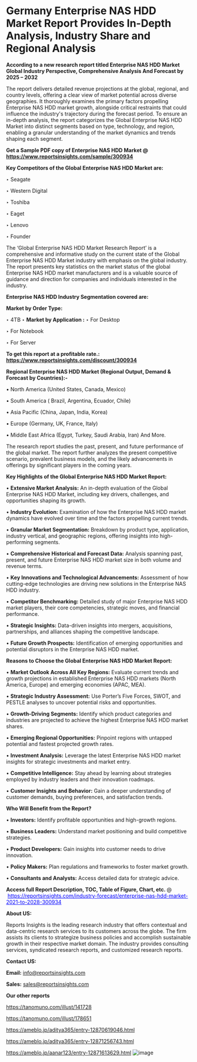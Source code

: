 # Germany Enterprise NAS HDD Market Report Provides In-Depth Analysis, Industry Share and Regional Analysis

<strong>According to a new research report titled Enterprise NAS HDD Market Global Industry Perspective, Comprehensive Analysis And Forecast by 2025 – 2032</strong>

The report delivers detailed revenue projections at the global, regional, and country levels, offering a clear view of market potential across diverse geographies. It thoroughly examines the primary factors propelling Enterprise NAS HDD market growth, alongside critical restraints that could influence the industry's trajectory during the forecast period. To ensure an in-depth analysis, the report categorizes the Global Enterprise NAS HDD Market into distinct segments based on type, technology, and region, enabling a granular understanding of the market dynamics and trends shaping each segment.

<strong>Get a Sample PDF copy of Enterprise NAS HDD Market </strong><strong>@<a href=https://www.reportsinsights.com/sample/300934 style=color:#0000ff;> https://www.reportsinsights.com/sample/300934</a></strong></font>

<strong>Key Competitors of the Global Enterprise NAS HDD Market are:</strong>

‣ Seagate

‣ Western Digital

‣ Toshiba

‣ Eaget

‣ Lenovo

‣ Founder

The ‘Global Enterprise NAS HDD Market Research Report’ is a comprehensive and informative study on the current state of the Global Enterprise NAS HDD Market industry with emphasis on the global industry. The report presents key statistics on the market status of the global Enterprise NAS HDD market manufacturers and is a valuable source of guidance and direction for companies and individuals interested in the industry.

<strong>Enterprise NAS HDD Industry Segmentation covered are:</strong>

<strong>Market by Order Type: </strong>

‣ 4TB
‣ 
<strong>Market by Application :</strong>
‣ For Desktop

‣ For Notebook

‣ For Server

<strong>To get this report at a profitable rate.: <a href=https://www.reportsinsights.com/discount/300934 style=color:#0000ff;>https://www.reportsinsights.com/discount/300934</a></strong></font>

<strong>Regional Enterprise NAS HDD Market (Regional Output, Demand &amp; Forecast by Countries):-</strong>

• North America (United States, Canada, Mexico)

• South America ( Brazil, Argentina, Ecuador, Chile)

• Asia Pacific (China, Japan, India, Korea)

• Europe (Germany, UK, France, Italy)

• Middle East Africa (Egypt, Turkey, Saudi Arabia, Iran) And More.

The research report studies the past, present, and future performance of the global market. The report further analyzes the present competitive scenario, prevalent business models, and the likely advancements in offerings by significant players in the coming years.

<strong>Key Highlights of the Global Enterprise NAS HDD Market Report:</strong>

• <strong>Extensive Market Analysis:</strong> An in-depth evaluation of the Global Enterprise NAS HDD Market, including key drivers, challenges, and opportunities shaping its growth.

• <strong>Industry Evolution:</strong> Examination of how the Enterprise NAS HDD market dynamics have evolved over time and the factors propelling current trends.

• <strong>Granular Market Segmentation:</strong> Breakdown by product type, application, industry vertical, and geographic regions, offering insights into high-performing segments.

• <strong>Comprehensive Historical and Forecast Data:</strong> Analysis spanning past, present, and future Enterprise NAS HDD market size in both volume and revenue terms.

• <strong>Key Innovations and Technological Advancements:</strong> Assessment of how cutting-edge technologies are driving new solutions in the Enterprise NAS HDD industry.

• <strong>Competitor Benchmarking:</strong> Detailed study of major Enterprise NAS HDD market players, their core competencies, strategic moves, and financial performance.

• <strong>Strategic Insights:</strong> Data-driven insights into mergers, acquisitions, partnerships, and alliances shaping the competitive landscape.

• <strong>Future Growth Prospects:</strong> Identification of emerging opportunities and potential disruptors in the Enterprise NAS HDD market.

<strong>Reasons to Choose the Global Enterprise NAS HDD Market Report:</strong>

• <strong>Market Outlook Across All Key Regions:</strong> Evaluate current trends and growth projections in established Enterprise NAS HDD markets (North America, Europe) and emerging economies (APAC, MEA).

• <strong>Strategic Industry Assessment:</strong> Use Porter’s Five Forces, SWOT, and PESTLE analyses to uncover potential risks and opportunities.

• <strong>Growth-Driving Segments:</strong> Identify which product categories and industries are projected to achieve the highest Enterprise NAS HDD market shares.

• <strong>Emerging Regional Opportunities:</strong> Pinpoint regions with untapped potential and fastest projected growth rates.

• <strong>Investment Analysis:</strong> Leverage the latest Enterprise NAS HDD market insights for strategic investments and market entry.

• <strong>Competitive Intelligence:</strong> Stay ahead by learning about strategies employed by industry leaders and their innovation roadmaps.

• <strong>Customer Insights and Behavior:</strong> Gain a deeper understanding of customer demands, buying preferences, and satisfaction trends.

<strong>Who Will Benefit from the Report?</strong>

• <strong>Investors:</strong> Identify profitable opportunities and high-growth regions.

• <strong>Business Leaders:</strong> Understand market positioning and build competitive strategies.

• <strong>Product Developers:</strong> Gain insights into customer needs to drive innovation.

• <strong>Policy Makers:</strong> Plan regulations and frameworks to foster market growth.

• <strong>Consultants and Analysts:</strong> Access detailed data for strategic advice.
</ul>
<strong>Access full Report Description, TOC, Table of Figure, Chart, etc. </strong>@  <a href=https://reportsinsights.com/industry-forecast/enterprise-nas-hdd-market-2021-to-2028-300934 style=color:#0000ff;>https://reportsinsights.com/industry-forecast/enterprise-nas-hdd-market-2021-to-2028-300934</a></font>

<strong><strong>About US</strong>:</strong>

Reports Insights is the leading research industry that offers contextual and data-centric research services to its customers across the globe. The firm assists its clients to strategize business policies and accomplish sustainable growth in their respective market domain. The industry provides consulting services, syndicated research reports, and customized research reports.

<strong>Contact US:</strong>

<p class=""""><b>Email:</b> <a href=mailto:info@reportsinsights.com>info@reportsinsights.com</a></p>
<p class=""""><b>Sales:</b> <a href=mailto:sales@reportsinsights.com>sales@reportsinsights.com</a></p>

<strong>Our other reports</strong>

<a href=https://tanomuno.com/illust/141728>https://tanomuno.com/illust/141728</a>

<a href=https://tanomuno.com/illust/178651>https://tanomuno.com/illust/178651</a>

<a href=https://ameblo.jp/aditya365/entry-12870619046.html>https://ameblo.jp/aditya365/entry-12870619046.html</a>

<a href=https://ameblo.jp/aditya365/entry-12871256743.html>https://ameblo.jp/aditya365/entry-12871256743.html</a>

<a href=https://ameblo.jp/aanar123/entry-12871613629.html>https://ameblo.jp/aanar123/entry-12871613629.html</a>
![image](https://github.com/user-attachments/assets/bd89c3f6-bd7d-4327-99ba-0c47976f8f41)
